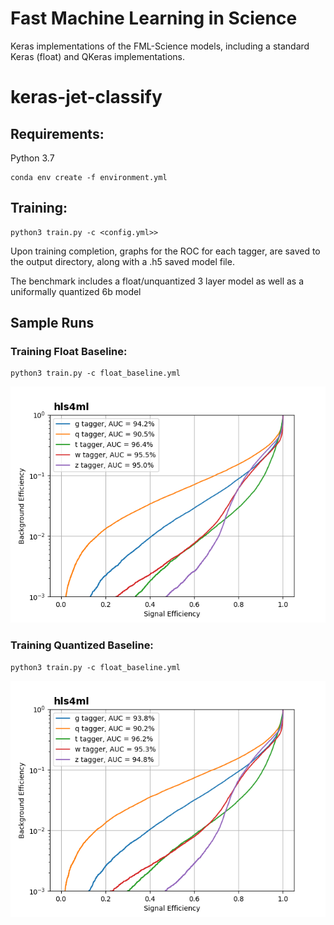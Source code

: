# Fast Machine Learning in Science
Keras implementations of the FML-Science models, including a standard Keras (float) and  QKeras implementations.

# keras-jet-classify

## Requirements:
Python 3.7

```
conda env create -f environment.yml
```

## Training:

```
python3 train.py -c <config.yml>>
```

Upon training completion, graphs for the ROC for each tagger, are saved to the output directory, along with a .h5 saved model file. 

The benchmark includes a float/unquantized 3 layer model as well as a uniformally quantized 6b model

## Sample Runs

### Training Float Baseline:

```
python3 train.py -c float_baseline.yml
```
![Alt text](keras-jet-classify/model/float_baseline/keras_roc_curve.png?raw=true "Float Baseline ROC Curve")

### Training Quantized Baseline:

```
python3 train.py -c float_baseline.yml
```
![Alt text](keras-jet-classify/model/quantized_baseline/keras_roc_curve.png?raw=true "Quantized Baseline ROC Curve")